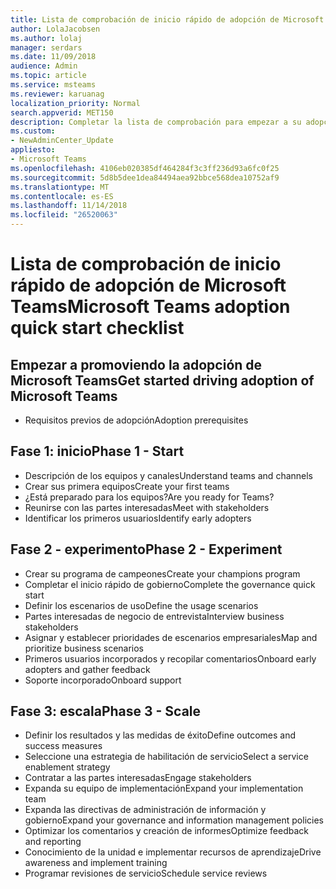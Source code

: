 ```yaml
---
title: Lista de comprobación de inicio rápido de adopción de Microsoft Teams
author: LolaJacobsen
ms.author: lolaj
manager: serdars
ms.date: 11/09/2018
audience: Admin
ms.topic: article
ms.service: msteams
ms.reviewer: karuanag
localization_priority: Normal
search.appverid: MET150
description: Completar la lista de comprobación para empezar a su adopción Microsoft Teams.
ms.custom:
- NewAdminCenter_Update
appliesto:
- Microsoft Teams
ms.openlocfilehash: 4106eb020385df464284f3c3ff236d93a6fc0f25
ms.sourcegitcommit: 5d8b5dee1dea84494aea92bbce568dea10752af9
ms.translationtype: MT
ms.contentlocale: es-ES
ms.lasthandoff: 11/14/2018
ms.locfileid: "26520063"
---
```

# <a name="microsoft-teams-adoption-quick-start-checklist"></a><span data-ttu-id="325c3-103">Lista de comprobación de inicio rápido de adopción de Microsoft Teams</span><span class="sxs-lookup"><span data-stu-id="325c3-103">Microsoft Teams adoption quick start checklist</span></span>

## <a name="get-started-driving-adoption-of-microsoft-teams"></a><span data-ttu-id="325c3-104">Empezar a promoviendo la adopción de Microsoft Teams</span><span class="sxs-lookup"><span data-stu-id="325c3-104">Get started driving adoption of Microsoft Teams</span></span>

- <span data-ttu-id="325c3-105">Requisitos previos de adopción</span><span class="sxs-lookup"><span data-stu-id="325c3-105">Adoption prerequisites</span></span>

## <a name="phase-1---start"></a><span data-ttu-id="325c3-106">Fase 1: inicio</span><span class="sxs-lookup"><span data-stu-id="325c3-106">Phase 1 - Start</span></span>

- <span data-ttu-id="325c3-107">Descripción de los equipos y canales</span><span class="sxs-lookup"><span data-stu-id="325c3-107">Understand teams and channels</span></span>
- <span data-ttu-id="325c3-108">Crear sus primera equipos</span><span class="sxs-lookup"><span data-stu-id="325c3-108">Create your first teams</span></span>
- <span data-ttu-id="325c3-109">¿Está preparado para los equipos?</span><span class="sxs-lookup"><span data-stu-id="325c3-109">Are you ready for Teams?</span></span>
- <span data-ttu-id="325c3-110">Reunirse con las partes interesadas</span><span class="sxs-lookup"><span data-stu-id="325c3-110">Meet with stakeholders</span></span>
- <span data-ttu-id="325c3-111">Identificar los primeros usuarios</span><span class="sxs-lookup"><span data-stu-id="325c3-111">Identify early adopters</span></span>

## <a name="phase-2---experiment"></a><span data-ttu-id="325c3-112">Fase 2 - experimento</span><span class="sxs-lookup"><span data-stu-id="325c3-112">Phase 2 - Experiment</span></span>

- <span data-ttu-id="325c3-113">Crear su programa de campeones</span><span class="sxs-lookup"><span data-stu-id="325c3-113">Create your champions program</span></span>
- <span data-ttu-id="325c3-114">Completar el inicio rápido de gobierno</span><span class="sxs-lookup"><span data-stu-id="325c3-114">Complete the governance quick start</span></span>
- <span data-ttu-id="325c3-115">Definir los escenarios de uso</span><span class="sxs-lookup"><span data-stu-id="325c3-115">Define the usage scenarios</span></span>
- <span data-ttu-id="325c3-116">Partes interesadas de negocio de entrevista</span><span class="sxs-lookup"><span data-stu-id="325c3-116">Interview business stakeholders</span></span>
- <span data-ttu-id="325c3-117">Asignar y establecer prioridades de escenarios empresariales</span><span class="sxs-lookup"><span data-stu-id="325c3-117">Map and prioritize business scenarios</span></span>
- <span data-ttu-id="325c3-118">Primeros usuarios incorporados y recopilar comentarios</span><span class="sxs-lookup"><span data-stu-id="325c3-118">Onboard early adopters and gather feedback</span></span>
- <span data-ttu-id="325c3-119">Soporte incorporado</span><span class="sxs-lookup"><span data-stu-id="325c3-119">Onboard support</span></span>

## <a name="phase-3---scale"></a><span data-ttu-id="325c3-120">Fase 3: escala</span><span class="sxs-lookup"><span data-stu-id="325c3-120">Phase 3 - Scale</span></span>

- <span data-ttu-id="325c3-121">Definir los resultados y las medidas de éxito</span><span class="sxs-lookup"><span data-stu-id="325c3-121">Define outcomes and success measures</span></span>
- <span data-ttu-id="325c3-122">Seleccione una estrategia de habilitación de servicio</span><span class="sxs-lookup"><span data-stu-id="325c3-122">Select a service enablement strategy</span></span>
- <span data-ttu-id="325c3-123">Contratar a las partes interesadas</span><span class="sxs-lookup"><span data-stu-id="325c3-123">Engage stakeholders</span></span>
- <span data-ttu-id="325c3-124">Expanda su equipo de implementación</span><span class="sxs-lookup"><span data-stu-id="325c3-124">Expand your implementation team</span></span>
- <span data-ttu-id="325c3-125">Expanda las directivas de administración de información y gobierno</span><span class="sxs-lookup"><span data-stu-id="325c3-125">Expand your governance and information management policies</span></span>
- <span data-ttu-id="325c3-126">Optimizar los comentarios y creación de informes</span><span class="sxs-lookup"><span data-stu-id="325c3-126">Optimize feedback and reporting</span></span>
- <span data-ttu-id="325c3-127">Conocimiento de la unidad e implementar recursos de aprendizaje</span><span class="sxs-lookup"><span data-stu-id="325c3-127">Drive awareness and implement training</span></span>
- <span data-ttu-id="325c3-128">Programar revisiones de servicio</span><span class="sxs-lookup"><span data-stu-id="325c3-128">Schedule service reviews</span></span>



